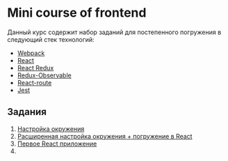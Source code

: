 # Mini course of frontend

Данный курс содержит набор заданий для постепенного погружения в следующий стек технологий:

* [Webpack](https://github.com/webpack/webpack)
* [React](https://github.com/facebook/react/)
* [React Redux](https://github.com/reactjs/react-redux)
* [Redux-Observable](https://github.com/redux-observable/redux-observable)
* [React-route](https://github.com/ReactTraining/react-router)
* [Jest](https://facebook.github.io/jest/)

## Задания

1. [Настройка окружения](tasks/task1/README.md)
2. [Расширенная настройка окружения + погружение в React](tasks/task2/README.md)
3. [Первое React приложение](tasks/task3/README.md)
4. 


